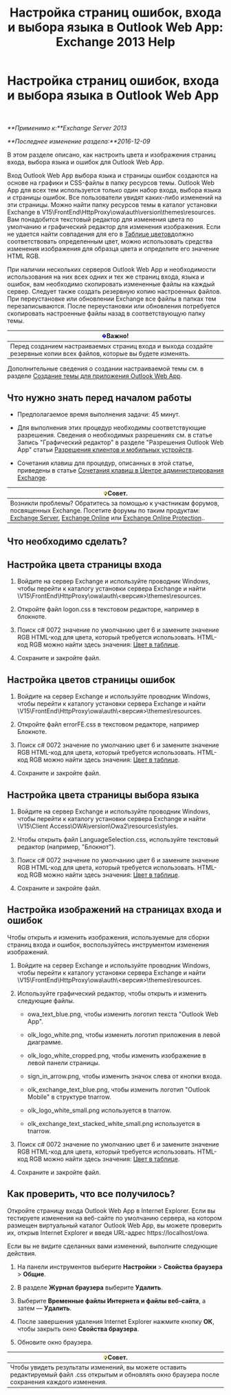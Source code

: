 ﻿---
title: 'Настройка страниц ошибок, входа и выбора языка в Outlook Web App: Exchange 2013 Help'
TOCTitle: Настройка страниц ошибок, входа и выбора языка в Outlook Web App
ms:assetid: d8d9f735-7181-428f-9049-b9886dce5159
ms:mtpsurl: https://technet.microsoft.com/ru-ru/library/Ee633483(v=EXCHG.150)
ms:contentKeyID: 54652136
ms.date: 05/22/2018
mtps_version: v=EXCHG.150
ms.translationtype: MT
---

# Настройка страниц ошибок, входа и выбора языка в Outlook Web App

 

_**Применимо к:**Exchange Server 2013_

_**Последнее изменение раздела:**2016-12-09_

В этом разделе описано, как настроить цвета и изображения страниц входа, выбора языка и ошибок для Outlook Web App.

Вход Outlook Web App выбора языка и страницы ошибок создаются на основе на графики и CSS-файлы в папку ресурсов темы. Outlook Web App для всех тем используется только один набор входа, выбора языка и страницы ошибок. Все пользователи увидят каких-либо изменений на эти страницы. Можно найти папку ресурсов темы в каталог установки Exchange в V15\\FrontEnd\\HttpProxy\\owa\\auth\\version\\themes\\resources. Вам понадобится текстовый редактор для изменения цвета по умолчанию и графический редактор для изменения изображения. Если не удается найти совпадения для его в [Таблице цветов](https://go.microsoft.com/fwlink/p/?linkid=280679)должно соответствовать определенным цвет, можно использовать средства изменения изображения для образца цвета и определите его значение HTML RGB.

При наличии нескольких серверов Outlook Web App и необходимости использования на них всех одних и тех же страниц входа, языка и ошибок, вам необходимо скопировать измененные файлы на каждый сервер. Следует также создать резервную копию настроенных файлов. При переустановке или обновлении Exchange все файлы в папках тем перезаписываются. После переустановки или обновления потребуется скопировать настроенные файлы назад в соответствующую папку темы.

<table>
<thead>
<tr class="header">
<th><img src="images/Dd876857.important(EXCHG.150).gif" title="Важно" alt="Важно" />Важно!</th>
</tr>
</thead>
<tbody>
<tr class="odd">
<td>Перед созданием настраиваемых страниц входа и выхода создайте резервные копии всех файлов, которые вы будете изменять.</td>
</tr>
</tbody>
</table>


Дополнительные сведения о создании настраиваемой темы см. в разделе [Создание темы для приложения Outlook Web App](create-a-theme-for-outlook-web-app-exchange-2013-help.md).

## Что нужно знать перед началом работы

  - Предполагаемое время выполнения задачи: 45 минут.

  - Для выполнения этих процедур необходимы соответствующие разрешения. Сведения о необходимых разрешениях см. в статье Запись "Графический редактор" в разделе "Разрешения Outlook Web App" статьи [Разрешения клиентов и мобильных устройств](clients-and-mobile-devices-permissions-exchange-2013-help.md).

  - Сочетания клавиш для процедур, описанных в этой статье, приведены в статье [Сочетания клавиш в Центре администрирования Exchange](keyboard-shortcuts-in-the-exchange-admin-center-exchange-online-protection-help.md).

<table>
<thead>
<tr class="header">
<th><img src="images/Bb124558.tip(EXCHG.150).gif" title="Совет" alt="Совет" />Совет.</th>
</tr>
</thead>
<tbody>
<tr class="odd">
<td>Возникли проблемы? Обратитесь за помощью к участникам форумов, посвященных Exchange. Посетите форумы по таким продуктам: <a href="https://go.microsoft.com/fwlink/p/?linkid=60612">Exchange Server</a>, <a href="https://go.microsoft.com/fwlink/p/?linkid=267542">Exchange Online</a> или <a href="https://go.microsoft.com/fwlink/p/?linkid=285351">Exchange Online Protection</a>..</td>
</tr>
</tbody>
</table>


## Что необходимо сделать?

## Настройка цвета страницы входа

1.  Войдите на сервер Exchange и используйте проводник Windows, чтобы перейти к каталогу установки сервера Exchange и найти \\V15\\FrontEnd\\HttpProxy\\owa\\auth\\\<версия\>\\themes\\resources.

2.  Откройте файл logon.css в текстовом редакторе, например в блокноте.

3.  Поиск c\# 0072 значение по умолчанию цвет 6 и замените значение RGB HTML-код для цвета, который требуется использовать. HTML-код RGB можно найти здесь значения: [Цвет в таблице](https://go.microsoft.com/fwlink/p/?linkid=280679).

4.  Сохраните и закройте файл.

## Настройка цветов страницы ошибок

1.  Войдите на сервер Exchange и используйте проводник Windows, чтобы перейти к каталогу установки сервера Exchange и найти \\V15\\FrontEnd\\HttpProxy\\owa\\auth\\\<версия\>\\themes\\resources.

2.  Откройте файл errorFE.css в текстовом редакторе, например Блокноте.

3.  Поиск c\# 0072 значение по умолчанию цвет 6 и замените значение RGB HTML-код для цвета, который требуется использовать. HTML-код RGB можно найти здесь значения: [Цвет в таблице](https://go.microsoft.com/fwlink/p/?linkid=280679).

4.  Сохраните и закройте файл.

## Настройка цвета страницы выбора языка

1.  Войдите на сервер Exchange и используйте проводник Windows, чтобы перейти к каталогу установки сервера Exchange и найти \\V15\\Client Access\\OWA\\version\\Owa2\\resources\\styles.

2.  Чтобы открыть файл LanguageSelection.css, используйте текстовый редактор (например, "Блокнот").

3.  Поиск c\# 0072 значение по умолчанию цвет 6 и замените значение RGB HTML-код для цвета, который требуется использовать. HTML-код RGB можно найти здесь значения: [Цвет в таблице](https://go.microsoft.com/fwlink/p/?linkid=280679).

4.  Сохраните и закройте файл.

## Настройка изображений на страницах входа и ошибок

Чтобы открыть и изменить изображения, используемые для сборки страниц входа и ошибок, воспользуйтесь инструментом изменения изображений.

1.  Войдите на сервер Exchange и используйте проводник Windows, чтобы перейти к каталогу установки сервера Exchange и найти \\V15\\FrontEnd\\HttpProxy\\owa\\auth\\\<версия\>\\themes\\resources.

2.  Используйте графический редактор, чтобы открыть и изменить следующие файлы.
    
      - owa\_text\_blue.png, чтобы изменить логотип текста "Outlook Web App".
    
      - olk\_logo\_white.png, чтобы изменить логотип приложения в левой диаграмме.
    
      - olk\_logo\_white\_cropped.png, чтобы изменить изображение в левой панели страницы.
    
      - sign\_in\_arrow.png, чтобы изменить значок слева от кнопки входа.
    
      - olk\_exchange\_text\_blue.png, чтобы изменить логотип "Outlook Mobile" в структуре tnarrow.
    
      - olk\_logo\_white\_small.png используется в tnarrow.
    
      - olk\_exchange\_text\_stacked\_white\_small.png используется в tnarrow.

3.  Поиск c\# 0072 значение по умолчанию цвет 6 и замените значение RGB HTML-код для цвета, который требуется использовать. HTML-код RGB можно найти здесь значения: [Цвет в таблице](https://go.microsoft.com/fwlink/p/?linkid=280679).

4.  Сохраните и закройте файл.

## Как проверить, что все получилось?

Откройте страницу входа Outlook Web App в Internet Explorer. Если вы тестируете изменения на веб-сайте по умолчанию сервера, на котором размещен виртуальный каталог Outlook Web App, вы можете проверить их, открыв Internet Explorer и введя URL-адрес https://localhost/owa.

Если вы не видите сделанных вами изменений, выполните следующие действия.

1.  На панели инструментов выберите **Настройки** \> **Свойства браузера** \> **Общие**.

2.  В разделе **Журнал браузера** выберите **Удалить**.

3.  Выберите **Временные файлы Интернета и файлы веб-сайта**, а затем — **Удалить**.

4.  После завершения удаления Internet Explorer нажмите кнопку **ОК**, чтобы закрыть окно **Свойства браузера**.

5.  Обновите окно браузера.

<table>
<thead>
<tr class="header">
<th><img src="images/Bb124558.tip(EXCHG.150).gif" title="Совет" alt="Совет" />Совет.</th>
</tr>
</thead>
<tbody>
<tr class="odd">
<td>Чтобы увидеть результаты изменений, вы можете оставить редактируемый файл .css открытым и обновлять окно браузера после сохранения каждого изменения.</td>
</tr>
</tbody>
</table>

